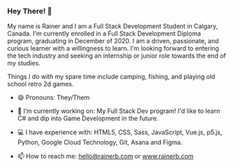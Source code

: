 ### Hey There! 👋

My name is Rainer and I am a Full Stack Development Student in Calgary, Canada. I'm currently
enrolled in a Full Stack Development Diploma program, graduating in December of 2020. I am a driven, passionate, 
and curious learner with a willingness to learn. I'm looking forward to entering the tech industry and seeking an 
internship or junior role towards the end of my studies.

Things I do with my spare time include camping, fishing, and playing old school retro 2d games. 


- 😄  Pronouns: They/Them

- 🔭  I’m currently working on: My Full Stack Dev program! I'd like to learn C# and dip into Game Development in the future.

- 💻  I have experience with: HTML5, CSS, Sass, JavaScript, Vue.js, p5.js, Python, Google Cloud Technology, Git, Asana and Figma.

- 📫  How to reach me: hello@rainerb.com or www.rainerb.com


